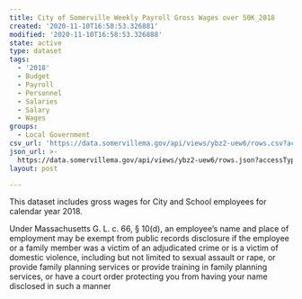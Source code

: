 ```yaml
---
title: City of Somerville Weekly Payroll Gross Wages over 50K_2018
created: '2020-11-10T16:58:53.326881'
modified: '2020-11-10T16:58:53.326888'
state: active
type: dataset
tags:
  - '2018'
  - Budget
  - Payroll
  - Personnel
  - Salaries
  - Salary
  - Wages
groups:
  - Local Government
csv_url: 'https://data.somervillema.gov/api/views/ybz2-uew6/rows.csv?accessType=DOWNLOAD'
json_url: >-
  https://data.somervillema.gov/api/views/ybz2-uew6/rows.json?accessType=DOWNLOAD
layout: post

---
```

This dataset includes gross wages for City and School employees for calendar year 2018.

Under Massachusetts G. L. c. 66, § 10(d), an employee’s name and place of employment may be exempt from public records disclosure if the employee or a family member was a victim of an adjudicated crime or is a victim of domestic violence, including but not limited to sexual assault or rape, or provide family planning services or provide training in family planning services, or have a court order protecting you from having your name disclosed in such a manner
